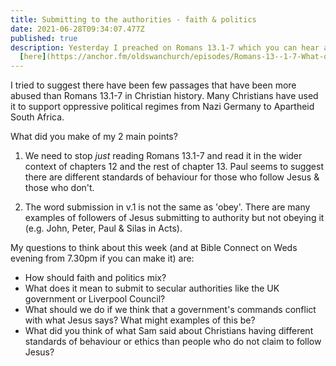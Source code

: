 ```yaml
---
title: Submitting to the authorities - faith & politics
date: 2021-06-28T09:34:07.477Z
published: true
description: Yesterday I preached on Romans 13.1-7 which you can hear again
  [here](https://anchor.fm/oldswanchurch/episodes/Romans-13--1-7-What-does-it-mean-to-be-subject-to-the-governing-authorities-e13hosv).
---
```

I tried to suggest there have been few passages that have been more abused than Romans 13.1-7 in Christian history. Many Christians have used it to support oppressive political regimes from Nazi Germany to Apartheid South Africa.

What did you make of my 2 main points?

1) We need to stop *just* reading Romans 13.1-7 and read it in the wider context of chapters 12 and the rest of chapter 13. Paul seems to suggest there are different standards of behaviour for those who follow Jesus & those who don't.

2) The word submission in v.1 is not the same as 'obey'. There are many examples of followers of Jesus submitting to authority but not obeying it (e.g. John, Peter, Paul & Silas in Acts).

My questions to think about this week (and at Bible Connect on Weds evening from 7.30pm if you can make it) are:

* How should faith and politics mix?
* What does it mean to submit to secular authorities like the UK government or Liverpool Council?
* What should we do if we think that a government's commands conflict with what Jesus says? What might examples of this be?
* What did you think of what Sam said about Christians having different standards of behaviour or ethics than people who do not claim to follow Jesus?